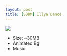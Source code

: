 ```yaml
---
layout: post
title: [SDDM] Illya Dance
---
```

<img class="preview_image" src="https://raw.githubusercontent.com/jurassicplayer/Weeb-Themes/master/weeb-sddm-themes/illyadance/screenshot.jpg" />

- Size: ~30MB
- Animated Bg
- Music

